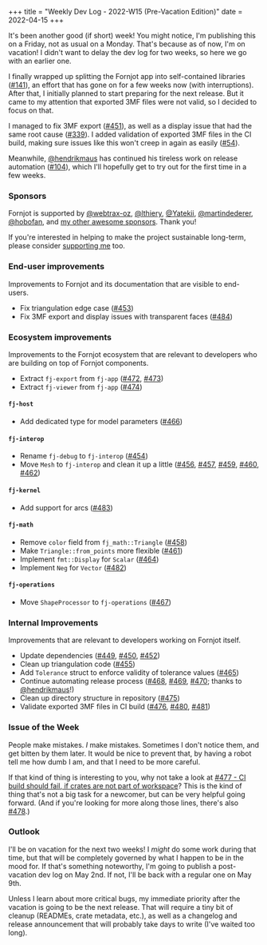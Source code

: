 +++
title = "Weekly Dev Log - 2022-W15 (Pre-Vacation Edition)"
date  = 2022-04-15
+++

It's been another good (if short) week! You might notice, I'm publishing this on a Friday, not as usual on a Monday. That's because as of now, I'm on vacation! I didn't want to delay the dev log for two weeks, so here we go with an earlier one.

I finally wrapped up splitting the Fornjot app into self-contained libraries ([#141]), an effort that has gone on for a few weeks now (with interruptions). After that, I initially planned to start preparing for the next release. But it came to my attention that exported 3MF files were not valid, so I decided to focus on that.

I managed to fix 3MF export ([#451]), as well as a display issue that had the same root cause ([#339]). I added validation of exported 3MF files in the CI build, making sure issues like this won't creep in again as easily ([#54]).

Meanwhile, [@hendrikmaus] has continued his tireless work on release automation ([#104]), which I'll hopefully get to try out for the first time in a few weeks.


### Sponsors

Fornjot is supported by [@webtrax-oz](https://github.com/webtrax-oz), [@lthiery](https://github.com/lthiery), [@Yatekii](https://github.com/Yatekii), [@martindederer](https://github.com/martindederer), [@hobofan](https://github.com/hobofan), and [my other awesome sponsors](https://github.com/sponsors/hannobraun). Thank you!

If you're interested in helping to make the project sustainable long-term, please consider [supporting me](https://github.com/sponsors/hannobraun) too.


### End-user improvements

Improvements to Fornjot and its documentation that are visible to end-users.

- Fix triangulation edge case ([#453])
- Fix 3MF export and display issues with transparent faces ([#484])


### Ecosystem improvements

Improvements to the Fornjot ecosystem that are relevant to developers who are building on top of Fornjot components.

- Extract `fj-export` from `fj-app` ([#472], [#473])
- Extract `fj-viewer` from `fj-app` ([#474])

#### `fj-host`

- Add dedicated type for model parameters ([#466])

#### `fj-interop`

- Rename `fj-debug` to `fj-interop` ([#454])
- Move `Mesh` to `fj-interop` and clean it up a little ([#456], [#457], [#459], [#460], [#462])

#### `fj-kernel`

- Add support for arcs ([#483])

#### `fj-math`

- Remove `color` field from `fj_math::Triangle` ([#458])
- Make `Triangle::from_points` more flexible ([#461])
- Implement `fmt::Display` for `Scalar` ([#464])
- Implement `Neg` for `Vector` ([#482])

#### `fj-operations`

- Move `ShapeProcessor` to `fj-operations` ([#467])


### Internal Improvements

Improvements that are relevant to developers working on Fornjot itself.

- Update dependencies ([#449], [#450], [#452])
- Clean up triangulation code ([#455])
- Add `Tolerance` struct to enforce validity of tolerance values ([#465])
- Continue automating release process ([#468], [#469], [#470]; thanks to [@hendrikmaus]!)
- Clean up directory structure in repository ([#475])
- Validate exported 3MF files in CI build ([#476], [#480], [#481])


### Issue of the Week

People make mistakes. *I* make mistakes. Sometimes I don't notice them, and get bitten by them later. It would be nice to prevent that, by having a robot tell me how dumb I am, and that I need to be more careful.

If that kind of thing is interesting to you, why not take a look at [#477 - CI build should fail, if crates are not part of workspace][#477]? This is the kind of thing that's not a big task for a newcomer, but can be very helpful going forward. (And if you're looking for more along those lines, there's also [#478].)


### Outlook

I'll be on vacation for the next two weeks! I *might* do some work during that time, but that will be completely governed by what I happen to be in the mood for. If that's something noteworthy, I'm going to publish a post-vacation dev log on May 2nd. If not, I'll be back with a regular one on May 9th.

Unless I learn about more critical bugs, my immediate priority after the vacation is going to be the next release. That will require a tiny bit of cleanup (READMEs, crate metadata, etc.), as well as a changelog and release announcement that will probably take days to write (I've waited too long).


[#449]: https://github.com/hannobraun/Fornjot/pull/449
[#450]: https://github.com/hannobraun/Fornjot/pull/450
[#452]: https://github.com/hannobraun/Fornjot/pull/452
[#453]: https://github.com/hannobraun/Fornjot/pull/453
[#454]: https://github.com/hannobraun/Fornjot/pull/454
[#455]: https://github.com/hannobraun/Fornjot/pull/455
[#456]: https://github.com/hannobraun/Fornjot/pull/456
[#457]: https://github.com/hannobraun/Fornjot/pull/457
[#458]: https://github.com/hannobraun/Fornjot/pull/458
[#459]: https://github.com/hannobraun/Fornjot/pull/459
[#460]: https://github.com/hannobraun/Fornjot/pull/460
[#461]: https://github.com/hannobraun/Fornjot/pull/461
[#462]: https://github.com/hannobraun/Fornjot/pull/462
[#464]: https://github.com/hannobraun/Fornjot/pull/464
[#465]: https://github.com/hannobraun/Fornjot/pull/465
[#466]: https://github.com/hannobraun/Fornjot/pull/466
[#467]: https://github.com/hannobraun/Fornjot/pull/467
[#468]: https://github.com/hannobraun/Fornjot/pull/468
[#469]: https://github.com/hannobraun/Fornjot/pull/469
[#470]: https://github.com/hannobraun/Fornjot/pull/470
[#472]: https://github.com/hannobraun/Fornjot/pull/472
[#473]: https://github.com/hannobraun/Fornjot/pull/473
[#474]: https://github.com/hannobraun/Fornjot/pull/474
[#475]: https://github.com/hannobraun/Fornjot/pull/475
[#476]: https://github.com/hannobraun/Fornjot/pull/476
[#480]: https://github.com/hannobraun/Fornjot/pull/480
[#481]: https://github.com/hannobraun/Fornjot/pull/481
[#482]: https://github.com/hannobraun/Fornjot/pull/482
[#483]: https://github.com/hannobraun/Fornjot/pull/483
[#484]: https://github.com/hannobraun/Fornjot/pull/484

[#54]: https://github.com/hannobraun/Fornjot/issues/54
[#104]: https://github.com/hannobraun/Fornjot/issues/104
[#141]: https://github.com/hannobraun/Fornjot/issues/141
[#339]: https://github.com/hannobraun/Fornjot/issues/339
[#451]: https://github.com/hannobraun/Fornjot/issues/451
[#477]: https://github.com/hannobraun/Fornjot/issues/477
[#478]: https://github.com/hannobraun/Fornjot/issues/478

[@hendrikmaus]: https://github.com/hendrikmaus
